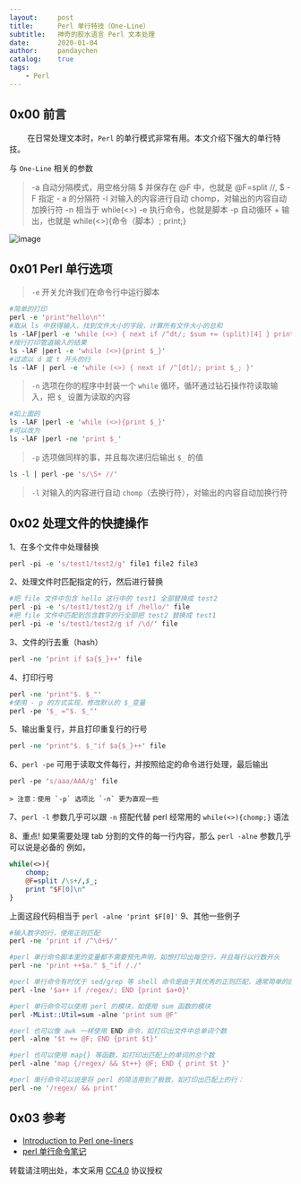 ```yaml
---
layout:     post
title:      Perl 单行特技（One-Line）
subtitle:   神奇的胶水语言 Perl 文本处理
date:       2020-01-04
author:     pandaychen
catalog:    true
tags:
    - Perl
---
```


##  0x00 前言
&emsp;&emsp; 在日常处理文本时，`Perl` 的单行模式非常有用。本文介绍下强大的单行特技。

与 `One-Line` 相关的参数
>   -a 自动分隔模式，用空格分隔 $ 并保存在 @F 中，也就是 @F=split //, $
>   -F 指定 - a 的分隔符
>   -l 对输入的内容进行自动 chomp，对输出的内容自动加换行符
>   -n 相当于 while(<>)
>   -e 执行命令，也就是脚本
>   -p 自动循环 + 输出，也就是 while(<>){命令（脚本）; print;}

![image](https://s2.ax1x.com/2020/01/17/lzsUsJ.png)

## 0x01	Perl 单行选项
> `-e` 开关允许我们在命令行中运行脚本

```perl
#简单的打印
perl -e 'print"hello\n"'
#取从 ls 中获得输入，找到文件大小的字段，计算所有文件大小的总和
ls -lAF|perl -e 'while (<>) { next if /^dt/; $sum += (split)[4] } print"$sum\n"'
#按行打印管道输入的结果
ls -lAF |perl -e 'while (<>){print $_}'
#过滤以 d 或 t 开头的行
ls -lAF | perl -e 'while (<>) { next if /^[dt]/; print $_; }'
```

> `-n` 选项在你的程序中封装一个 `while` 循环，循环通过钻石操作符读取输入，把 `$_` 设置为读取的内容

```perl
#如上面的
ls -lAF |perl -e 'while (<>){print $_}'
#可以改为
ls -lAF |perl -ne 'print $_'
```

> `-p` 选项做同样的事，并且每次递归后输出 `$_` 的值

```perl
ls -l | perl -pe 's/\S+ //'
```

> `-l` 对输入的内容进行自动 `chomp`（去换行符），对输出的内容自动加换行符

##  0x02    处理文件的快捷操作

1、在多个文件中处理替换
```perl
perl -pi -e 's/test1/test2/g' file1 file2 file3
```
2、处理文件时匹配指定的行，然后进行替换
```perl
#把 file 文件中包含 hello 这行中的 test1 全部替换成 test2
perl -pi -e 's/test1/test2/g if /hello/' file
#把 file 文件中匹配到包含数字的行全部把 test2 替换成 test1
perl -pi -e 's/test1/test2/g if /\d/' file
```
3、文件的行去重（hash）
```perl
perl -ne 'print if $a{$_}++' file
```
4、打印行号
```perl
perl -ne 'print"$. $_"'
#使用 - p 的方式实现，修改默认的 $_变量
perl -pe '$_ ="$. $_"'
```

5、输出重复行，并且打印重复行的行号
```perl
perl -ne 'print"$. $_"if $a{$_}++' file
```

6、`perl -pe` 可用于读取文件每行，并按照给定的命令进行处理，最后输出
```perl
perl -pe 's/aaa/AAA/g' file
```
	> 注意：使用 `-p` 选项比 `-n` 更为直观一些

7、`perl -l` 参数几乎可以跟 `-n` 搭配代替 perl 经常用的 `while(<>){chomp;}` 语法

8、重点! 如果需要处理 tab 分割的文件的每一行内容，那么 `perl -alne` 参数几乎可以说是必备的
例如，
```perl
while(<>){
	chomp;
	@F=split /\s+/,$_;
	print "$F[0]\n"
}
```
上面这段代码相当于 `perl -alne 'print $F[0]'`
9、其他一些例子

```perl
#输入数字的行，使用正则匹配
perl -ne 'print if /^\d+$/'

#perl 单行命令脚本里的变量都不需要预先声明，如想打印出每空行，并且每行以行数开头
perl -ne 'print ++$a." $_"if /./'

#perl 单行命令有时优于 sed/grep 等 shell 命令是由于其优秀的正则匹配，通常简单的匹配可以如：匹配上的行号，模仿 grep -c 的功能
perl -lne '$a++ if /regex/; END {print $a+0}'

#perl 单行命令可以使用 perl 的模块，如使用 sum 函数的模块
perl -MList::Util=sum -alne 'print sum @F'

#perl 也可以像 awk 一样使用 END 命令，如打印出文件中总单词个数
perl -alne '$t += @F; END {print $t}'

#perl 也可以使用 map{} 等函数，如打印出匹配上的单词的总个数
perl -alne 'map {/regex/ && $t++} @F; END { print $t }'

#perl 单行命令可以说是将 perl 的简洁用到了极致，如打印出匹配上的行：
perl -ne '/regex/ && print'
```

## 0x03	参考
-  [Introduction to Perl one-liners](https://catonmat.net/introduction-to-perl-one-liners)
-  [perl 单行命令笔记](http://xiaoxuenotes.com/blog/2013/06/26/perl-oneline-command.html)

转载请注明出处，本文采用 [CC4.0](http://creativecommons.org/licenses/by-nc-nd/4.0/) 协议授权